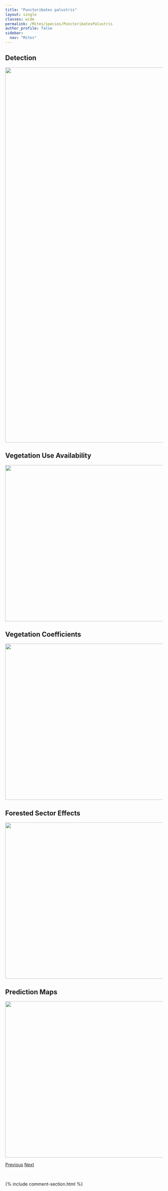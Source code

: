 ```yaml
---
title: "Punctoribates palustris"
layout: single
classes: wide
permalink: /Mites/species/PunctoribatesPalustris
author_profile: false
sidebar:
  nav: "Mites"
---
```


<h2>Detection</h2>

<a href="https://drive.google.com/uc?export=view&id=1qDZ93o_9Txv0y_BpIq5SFa4iLbFor2h9">
<img src="https://drive.google.com/uc?export=view&id=1qDZ93o_9Txv0y_BpIq5SFa4iLbFor2h9" height = "1200" width = "800">
</a>


<h2>Vegetation Use Availability</h2>

<a href="https://drive.google.com/uc?export=view&id=10oRdx7LjRam3Av5SOsJy-TIhH6mDtdal">
<img src="https://drive.google.com/uc?export=view&id=10oRdx7LjRam3Av5SOsJy-TIhH6mDtdal" height = "500" width = "1000">
</a>


<h2>Vegetation Coefficients</h2>

<a href="https://drive.google.com/uc?export=view&id=1mkL1u91QDkH_M_HBrIsfwfArYILLv6vD">
<img src="https://drive.google.com/uc?export=view&id=1mkL1u91QDkH_M_HBrIsfwfArYILLv6vD" height = "500" width = "1000">
</a>


<h2>Forested Sector Effects</h2>

<a href="https://drive.google.com/uc?export=view&id=1T1OLt5C4WG9P_xdfOPDwSHMD4t8BwNm7">
<img src="https://drive.google.com/uc?export=view&id=1T1OLt5C4WG9P_xdfOPDwSHMD4t8BwNm7" height = "500" width = "1000">
</a>


<h2>Prediction Maps</h2>

<a href="https://drive.google.com/uc?export=view&id=1f2pyUREd_Hvd8P03pX3cHt8IwavRW2we">
<img src="https://drive.google.com/uc?export=view&id=1f2pyUREd_Hvd8P03pX3cHt8IwavRW2we" height = "500" width = "1000">
</a>


<a href="/DevelopmentWebsite/Mites/species/ProtoribotritiaSp1DEW" class="pagination--pager" title="Protoribotritia sp. 1 DEW">Previous</a> <a href="/DevelopmentWebsite/Mites/species/PyroppiaSp1DEW" class="pagination--pager" title="Pyroppia sp. 1 DEW">Next</a>

<p>&nbsp;</p>

{% include comment-section.html %}
